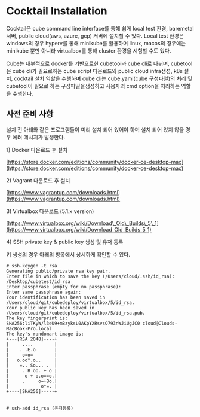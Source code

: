 # Cocktail Installation

Cocktail은 cube command line interface를 통해 쉽게 local test 환경, baremetal 서버, public cloud\(aws, azure, gcp\) 서버에 설치할 수 있다. Local test 환경은 windows의 경우 hyperv를 통해 minikube를 활용하며 linux, macos의 경우에는 minikube 뿐만 아니라 virtualbox를 통해 cluster 환경을 시험할 수도 있다.

Cube는 내부적으로 docker를 기반으로한 cubetool과 cube cli로 나뉘며, cubetool은 cube cli가 필요로하는 cube script 다운로드와 public cloud infra생성, k8s 설치, cocktail 설치 역할을 수행하며 cube cli는 cube.yaml\(cube 구성파일\)의 처리 및 cubetool이 필요로 하는 구성파일을생성하고 사용자의 cmd option을 처리하는 역할을 수행한다.

## 사전 준비 사항

설치 전 아래와 같은 프로그램들이 미리 설치 되어 있어야 하며 설치 되어 있지 않을 경우 에러 메시지가 발생한다.

1\) Docker 다운로드 후 설치

[https://store.docker.com/editions/community/docker-ce-desktop-mac](https://store.docker.com/editions/community/docker-ce-desktop-mac)

2\) Vagrant 다운로드 후 설치

[https://www.vagrantup.com/downloads.html](https://www.vagrantup.com/downloads.html)

3\) Virtualbox 다운로드 \(5.1.x version\)

[https://www.virtualbox.org/wiki/Download\_Old\_Builds\_5\_1](https://www.virtualbox.org/wiki/Download_Old_Builds_5_1)

4\) SSH private key & public key 생성 및 유저 등록

키 생성의 경우 아래의 항목에서 상세하게 확인할 수 있다.

```
# ssh-keygen -t rsa
Generating public/private rsa key pair.
Enter file in which to save the key (/Users/cloud/.ssh/id_rsa): /Desktop/cubetest/id_rsa
Enter passphrase (empty for no passphrase):
Enter same passphrase again:
Your identification has been saved in /Users/cloud/git/cubedeploy/virtualbox/5/id_rsa.
Your public key has been saved in /Users/cloud/git/cubedeploy/virtualbox/5/id_rsa.pub.
The key fingerprint is:
SHA256:liTKyW/l3eU9+mBzyksL0AKpYXRsvsQ793nWJiUgJC0 cloud@Clouds-MacBook-Pro.local
The key's randomart image is:
+---[RSA 2048]----+
|     ....        |
|    . .E.o       |
|     o=o=        |
|   o.oo*.o..     |
|    =.. So... .  |
|     . B oo. + o |
|      o + o.o==o.|
|     .     o=+Bo.|
|            o*=. |
+----[SHA256]-----+


# ssh-add id_rsa (유저등록)
```

#### 



